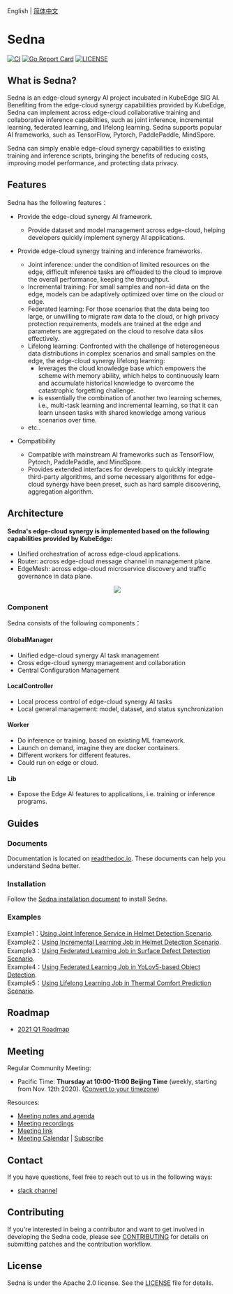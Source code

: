 <!-- Xiaohe he -->

English | [简体中文](./README_zh.md)
# Sedna
[![CI](https://github.com/kubeedge/sedna/workflows/CI/badge.svg?branch=main)](https://github.com/kubeedge/sedna/actions)
[![Go Report Card](https://goreportcard.com/badge/github.com/kubeedge/sedna)](https://goreportcard.com/report/github.com/kubeedge/sedna)
[![LICENSE](https://img.shields.io/github/license/kubeedge/sedna.svg)](/LICENSE)

## What is Sedna?

Sedna is an edge-cloud synergy AI project incubated in KubeEdge SIG AI. Benefiting from the edge-cloud synergy capabilities provided by KubeEdge, Sedna can implement across edge-cloud collaborative training and collaborative inference capabilities, such as joint inference, incremental learning, federated learning, and lifelong learning. Sedna supports popular AI frameworks, such as TensorFlow, Pytorch, PaddlePaddle, MindSpore. 

Sedna can simply enable edge-cloud synergy capabilities to existing training and inference scripts, bringing the benefits of reducing costs, improving model performance, and protecting data privacy.


## Features
    
Sedna has the following features：  
 
* Provide the edge-cloud synergy AI framework.
    * Provide dataset and model management across edge-cloud, helping developers quickly implement synergy AI applications.
    
* Provide edge-cloud synergy training and inference frameworks.
    * Joint inference: under the condition of limited resources on the edge, difficult inference tasks are offloaded to the cloud to improve the overall performance, keeping the throughput.
    * Incremental training: For small samples and non-iid data on the edge, models can be adaptively optimized over time on the cloud or edge. 
    * Federated learning: For those scenarios that the data being too large, or unwilling to migrate raw data to the cloud, or high privacy protection requirements, models are trained at the edge and parameters are aggregated on the cloud to resolve data silos effectively.
    * Lifelong learning: Confronted with the challenge of heterogeneous data distributions in complex scenarios and small samples on the edge, the edge-cloud synergy lifelong learning: 
      * leverages the cloud knowledge base which empowers the scheme with memory ability, which helps to continuously learn and accumulate historical knowledge to overcome the catastrophic forgetting challenge. 
      * is essentially the combination of another two learning schemes, i.e., multi-task learning and incremental learning, so that it can learn unseen tasks with shared knowledge among various scenarios over time.
    * etc..
    
* Compatibility
    * Compatible with mainstream AI frameworks such as TensorFlow, Pytorch, PaddlePaddle, and MindSpore.
    * Provides extended interfaces for developers to quickly integrate third-party algorithms, and some necessary algorithms for edge-cloud synergy have been preset, such as hard sample discovering, aggregation algorithm. 


## Architecture
#### Sedna's edge-cloud synergy is implemented based on the following capabilities provided by KubeEdge:
* Unified orchestration of across edge-cloud applications.
* Router: across edge-cloud message channel in management plane.
* EdgeMesh: across edge-cloud microservice discovery and traffic governance in data plane.



<div align=center>
<img src="./docs/proposals/images/framework.png"/>
</div>


### Component
Sedna consists of the following components：

#### GlobalManager
* Unified edge-cloud synergy AI task management
* Cross edge-cloud synergy management and collaboration
* Central Configuration Management

#### LocalController
* Local process control of edge-cloud synergy AI tasks
* Local general management: model, dataset, and status synchronization


#### Worker
* Do inference or training, based on existing ML framework.
* Launch on demand, imagine they are docker containers.
* Different workers for different features.
* Could run on edge or cloud.


#### Lib
* Expose the Edge AI features to applications, i.e. training or inference programs.



## Guides

### Documents

Documentation is located on [readthedoc.io](https://sedna.readthedocs.io/). These documents can help you understand Sedna better.


### Installation
Follow the [Sedna installation document](docs/setup/quick-start.md) to install Sedna.

### Examples
Example1：[Using Joint Inference Service in Helmet Detection Scenario](/examples/joint_inference/helmet_detection_inference/README.md).  
Example2：[Using Incremental Learning Job in Helmet Detection Scenario](/examples/incremental_learning/helmet_detection/README.md).  
Example3：[Using Federated Learning Job in Surface Defect Detection Scenario](/examples/federated_learning/surface_defect_detection/README.md).  
Example4：[Using Federated Learning Job in YoLov5-based Object Detection](/examples/federated_learning/yolov5_coco128_mistnet/README.md).  
Example5：[Using Lifelong Learning Job in Thermal Comfort Prediction Scenario](/examples/lifelong_learning/atcii/README.md).

## Roadmap

* [2021 Q1 Roadmap](./docs/roadmap.md#2021-q1-roadmap)

## Meeting

Regular Community Meeting:
- Pacific Time: **Thursday at 10:00-11:00 Beijing Time** (weekly, starting from Nov. 12th 2020).
([Convert to your timezone](https://www.thetimezoneconverter.com/?t=10%3A00&tz=GMT%2B8&))

Resources:
- [Meeting notes and agenda](https://docs.google.com/document/d/12n3kGUWTkAH4q2Wv5iCVGPTA_KRWav_eakbFrF9iAww/edit)
- [Meeting recordings](https://www.youtube.com/playlist?list=PLQtlO1kVWGXkRGkjSrLGEPJODoPb8s5FM)
- [Meeting link](https://zoom.us/j/4167237304)
- [Meeting Calendar](https://calendar.google.com/calendar/u/0/r?cid=Y19nODluOXAwOG05MzFiYWM3NmZsajgwZzEwOEBncm91cC5jYWxlbmRhci5nb29nbGUuY29t) | [Subscribe](https://calendar.google.com/calendar/u/0/r?cid=OHJqazhvNTE2dmZ0ZTIxcWlidmxhZTNsajRAZ3JvdXAuY2FsZW5kYXIuZ29vZ2xlLmNvbQ)

## Contact

<!--
If you need support, start with the [troubleshooting guide](./docs/troubleshooting.md), and work your way through the process that we've outlined.
-->

If you have questions, feel free to reach out to us in the following ways:
- [slack channel](https://app.slack.com/client/TDZ5TGXQW/C01EG84REVB/details)

## Contributing

If you're interested in being a contributor and want to get involved in developing the Sedna code, please see [CONTRIBUTING](CONTRIBUTING.md) for details on submitting patches and the contribution workflow.

## License

Sedna is under the Apache 2.0 license. See the [LICENSE](LICENSE) file for details.

